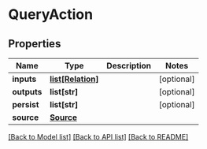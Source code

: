# QueryAction

## Properties
Name | Type | Description | Notes
------------ | ------------- | ------------- | -------------
**inputs** | [**list[Relation]**](Relation.md) |  | [optional] 
**outputs** | **list[str]** |  | [optional] 
**persist** | **list[str]** |  | [optional] 
**source** | [**Source**](Source.md) |  | 

[[Back to Model list]](../README.md#documentation-for-models) [[Back to API list]](../README.md#documentation-for-api-endpoints) [[Back to README]](../README.md)


